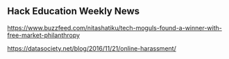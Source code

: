 ## Hack Education Weekly News

https://www.buzzfeed.com/nitashatiku/tech-moguls-found-a-winner-with-free-market-philanthropy

https://datasociety.net/blog/2016/11/21/online-harassment/

